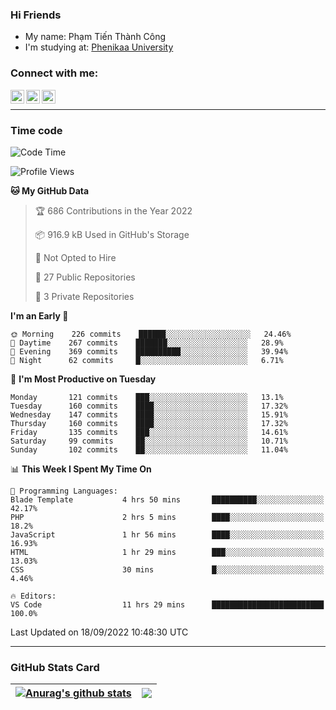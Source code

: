 ### Hi Friends

- My name: Phạm Tiến Thành Công
- I'm studying at: [Phenikaa University]


### Connect with me:
[<img align="left" alt="PhamTienThanhCong | Facebook" width="22px" src="https://upload.wikimedia.org/wikipedia/commons/thumb/1/16/Facebook-icon-1.png/640px-Facebook-icon-1.png" />][facebook]
[<img align="left" alt="PhamTienThanhCong | Zalo" width="22px" src="https://www.anphatpc.com.vn/template/anphat_2020v2/images/icon-zalo.jpg" />][zalo]
[<img align="left" alt="PhamTienThanhCong | LinkedIn" width="22px" src="https://cdn3.iconfinder.com/data/icons/inficons/512/linkedin.png" />][linkedin]

<br />

---

### Time code

<!--START_SECTION:waka-->
![Code Time](http://img.shields.io/badge/Code%20Time-558%20hrs%2011%20mins-blue)

![Profile Views](http://img.shields.io/badge/Profile%20Views-19-blue)

**🐱 My GitHub Data** 

> 🏆 686 Contributions in the Year 2022
 > 
> 📦 916.9 kB Used in GitHub's Storage 
 > 
> 🚫 Not Opted to Hire
 > 
> 📜 27 Public Repositories 
 > 
> 🔑 3 Private Repositories  
 > 
**I'm an Early 🐤** 

```text
🌞 Morning    226 commits    ██████░░░░░░░░░░░░░░░░░░░   24.46% 
🌆 Daytime    267 commits    ███████░░░░░░░░░░░░░░░░░░   28.9% 
🌃 Evening    369 commits    ██████████░░░░░░░░░░░░░░░   39.94% 
🌙 Night      62 commits     █░░░░░░░░░░░░░░░░░░░░░░░░   6.71%

```
📅 **I'm Most Productive on Tuesday** 

```text
Monday       121 commits    ███░░░░░░░░░░░░░░░░░░░░░░   13.1% 
Tuesday      160 commits    ████░░░░░░░░░░░░░░░░░░░░░   17.32% 
Wednesday    147 commits    ████░░░░░░░░░░░░░░░░░░░░░   15.91% 
Thursday     160 commits    ████░░░░░░░░░░░░░░░░░░░░░   17.32% 
Friday       135 commits    ███░░░░░░░░░░░░░░░░░░░░░░   14.61% 
Saturday     99 commits     ██░░░░░░░░░░░░░░░░░░░░░░░   10.71% 
Sunday       102 commits    ██░░░░░░░░░░░░░░░░░░░░░░░   11.04%

```


📊 **This Week I Spent My Time On** 

```text
💬 Programming Languages: 
Blade Template           4 hrs 50 mins       ██████████░░░░░░░░░░░░░░░   42.17% 
PHP                      2 hrs 5 mins        ████░░░░░░░░░░░░░░░░░░░░░   18.2% 
JavaScript               1 hr 56 mins        ████░░░░░░░░░░░░░░░░░░░░░   16.93% 
HTML                     1 hr 29 mins        ███░░░░░░░░░░░░░░░░░░░░░░   13.03% 
CSS                      30 mins             █░░░░░░░░░░░░░░░░░░░░░░░░   4.46%

🔥 Editors: 
VS Code                  11 hrs 29 mins      █████████████████████████   100.0%

```


 Last Updated on 18/09/2022 10:48:30 UTC
<!--END_SECTION:waka-->

---

### GitHub Stats Card

| <a href="https://github.com/phamtienthanhcong"><img align="center" src="https://github-readme-stats.vercel.app/api?username=PhamTienThanhCong&show_icons=true&include_all_commits=true&theme=buefy&hide_border=true&theme=ocean_dark" alt="Anurag's github stats" /></a> | <a href="https://github.com/phamtienthanhcong"><img align="center" src="https://github-readme-stats.vercel.app/api/top-langs/?username=PhamTienThanhCong&layout=compact&theme=buefy&hide_border=true&theme=ocean_dark" /></a> |
| ------------- | ------------- |

[Phenikaa University]: https://phenikaa-uni.edu.vn/vi
[facebook]: https://www.facebook.com/phamtienthanhcong
[linkedin]: https://linkedin.com/in/phamtienthanhcong
[zalo]: https://zalo.me/0396396332
[tiktok]: https://www.tiktok.com/@phamtienthanhcong
[web]: https://github.com/PhamTienThanhCong/web_dev
[min project]: https://github.com/PhamTienThanhCong/Project-Of-Web
[c and cpp]: https://github.com/PhamTienThanhCong/Code_C_and_Cpro
[python]: https://github.com/PhamTienThanhCong/Python_beginer

